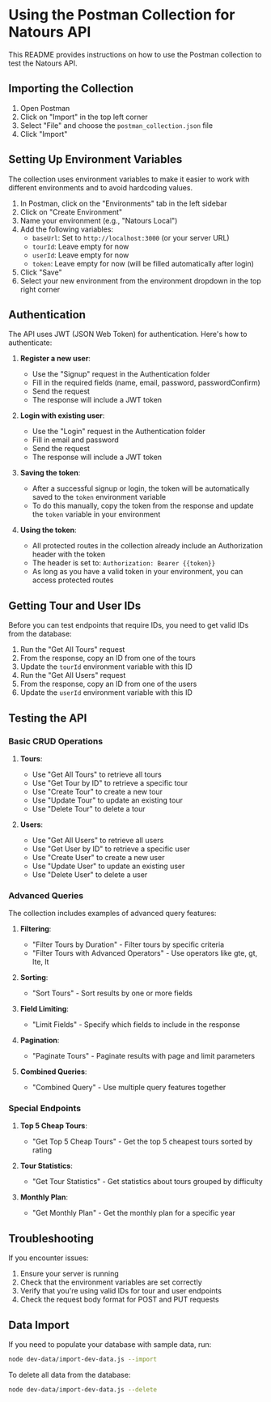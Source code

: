 # Using the Postman Collection for Natours API

This README provides instructions on how to use the Postman collection to test the Natours API.

## Importing the Collection

1. Open Postman
2. Click on "Import" in the top left corner
3. Select "File" and choose the `postman_collection.json` file
4. Click "Import"

## Setting Up Environment Variables

The collection uses environment variables to make it easier to work with different environments and to avoid hardcoding values.

1. In Postman, click on the "Environments" tab in the left sidebar
2. Click on "Create Environment"
3. Name your environment (e.g., "Natours Local")
4. Add the following variables:
   - `baseUrl`: Set to `http://localhost:3000` (or your server URL)
   - `tourId`: Leave empty for now
   - `userId`: Leave empty for now
   - `token`: Leave empty for now (will be filled automatically after login)
5. Click "Save"
6. Select your new environment from the environment dropdown in the top right corner

## Authentication

The API uses JWT (JSON Web Token) for authentication. Here's how to authenticate:

1. **Register a new user**:
   - Use the "Signup" request in the Authentication folder
   - Fill in the required fields (name, email, password, passwordConfirm)
   - Send the request
   - The response will include a JWT token

2. **Login with existing user**:
   - Use the "Login" request in the Authentication folder
   - Fill in email and password
   - Send the request
   - The response will include a JWT token

3. **Saving the token**:
   - After a successful signup or login, the token will be automatically saved to the `token` environment variable
   - To do this manually, copy the token from the response and update the `token` variable in your environment

4. **Using the token**:
   - All protected routes in the collection already include an Authorization header with the token
   - The header is set to: `Authorization: Bearer {{token}}`
   - As long as you have a valid token in your environment, you can access protected routes

## Getting Tour and User IDs

Before you can test endpoints that require IDs, you need to get valid IDs from the database:

1. Run the "Get All Tours" request
2. From the response, copy an ID from one of the tours
3. Update the `tourId` environment variable with this ID
4. Run the "Get All Users" request
5. From the response, copy an ID from one of the users
6. Update the `userId` environment variable with this ID

## Testing the API

### Basic CRUD Operations

1. **Tours**:
   - Use "Get All Tours" to retrieve all tours
   - Use "Get Tour by ID" to retrieve a specific tour
   - Use "Create Tour" to create a new tour
   - Use "Update Tour" to update an existing tour
   - Use "Delete Tour" to delete a tour

2. **Users**:
   - Use "Get All Users" to retrieve all users
   - Use "Get User by ID" to retrieve a specific user
   - Use "Create User" to create a new user
   - Use "Update User" to update an existing user
   - Use "Delete User" to delete a user

### Advanced Queries

The collection includes examples of advanced query features:

1. **Filtering**:
   - "Filter Tours by Duration" - Filter tours by specific criteria
   - "Filter Tours with Advanced Operators" - Use operators like gte, gt, lte, lt

2. **Sorting**:
   - "Sort Tours" - Sort results by one or more fields

3. **Field Limiting**:
   - "Limit Fields" - Specify which fields to include in the response

4. **Pagination**:
   - "Paginate Tours" - Paginate results with page and limit parameters

5. **Combined Queries**:
   - "Combined Query" - Use multiple query features together

### Special Endpoints

1. **Top 5 Cheap Tours**:
   - "Get Top 5 Cheap Tours" - Get the top 5 cheapest tours sorted by rating

2. **Tour Statistics**:
   - "Get Tour Statistics" - Get statistics about tours grouped by difficulty

3. **Monthly Plan**:
   - "Get Monthly Plan" - Get the monthly plan for a specific year

## Troubleshooting

If you encounter issues:

1. Ensure your server is running
2. Check that the environment variables are set correctly
3. Verify that you're using valid IDs for tour and user endpoints
4. Check the request body format for POST and PUT requests

## Data Import

If you need to populate your database with sample data, run:

```bash
node dev-data/import-dev-data.js --import
```

To delete all data from the database:

```bash
node dev-data/import-dev-data.js --delete
```
